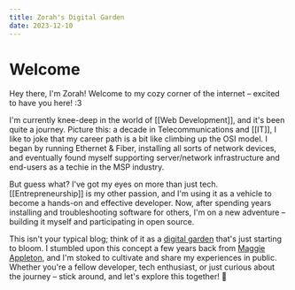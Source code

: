 ```yaml
---
title: Zorah's Digital Garden
date: 2023-12-10
---
```


# Welcome

Hey there, I'm Zorah! Welcome to my cozy corner of the internet – excited to have you here! :3

I'm currently knee-deep in the world of [[Web Development]], and it's been quite a journey. Picture this: a decade in Telecommunications and [[IT]], I like to joke that my career path is a bit like climbing up the OSI model. I began by running Ethernet & Fiber, installing all sorts of network devices, and eventually found myself supporting server/network infrastructure and end-users as a techie in the MSP industry.

But guess what? I've got my eyes on more than just tech. [[Entrepreneurship]] is my other passion, and I'm using it as a vehicle to become a hands-on and effective developer. Now, after spending years installing and troubleshooting software for others, I'm on a new adventure – building it myself and participating in open source. 

This isn't your typical blog; think of it as a [digital garden](https://maggieappleton.com/garden-history) that's just starting to bloom. I stumbled upon this concept a few years back from [Maggie Appleton](https://maggieappleton.com/), and I'm stoked to cultivate and share my experiences in public. Whether you're a fellow developer, tech enthusiast, or just curious about the journey – stick around, and let's explore this together! 🌱

